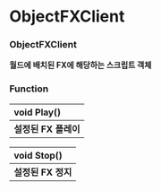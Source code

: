 # ObjectFXClient

### **ObjectFXClient**

**월드에 배치된 FX에 해당하는 스크립트 객체**  


### **Function**

| **void Play\(\)** |
| :--- |
| **설정된 FX 플레이** |

| **void Stop\(\)** |
| :--- |
| **설정된 FX 정지** |

